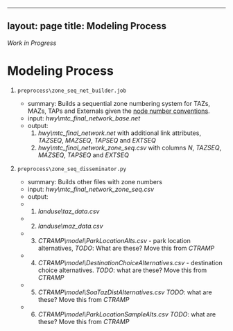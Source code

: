 
---
layout: page
title: Modeling Process
---

*Work in Progress*

# Modeling Process

1. `preprocess\zone_seq_net_builder.job`
   * summary: Builds a sequential zone numbering system for TAZs, MAZs, TAPs and Externals 
     given the [node number conventions](/travel-model-two/guide/#County-Node-Numbering-System).
   * input: _hwy\mtc_final_network_base.net_
   * output:
     1. _hwy\mtc_final_network.net_ with additional link attributes, _TAZSEQ_, _MAZSEQ_, _TAPSEQ_ and _EXTSEQ_
     2. _hwy\mtc_final_network_zone_seq.csv_ with columns _N_, _TAZSEQ_, _MAZSEQ_, _TAPSEQ_ and _EXTSEQ_
     
1. `preprocess\zone_seq_disseminator.py` 
   * summary: Builds other files with zone numbers
   * input: _hwy\mtc_final_network_zone_seq.csv_
   * output:
   *  1. _landuse\taz_data.csv_
   *  2. _landuse\maz_data.csv_
   *  3. _CTRAMP\model\ParkLocationAlts.csv_ - park location alternatives,  *TODO*: What are these? Move this from _CTRAMP_
   *  4. _CTRAMP\model\DestinationChoiceAlternatives.csv_ - destination choice alternatives. *TODO*: what are these?  Move this from _CTRAMP_
   *  5. _CTRAMP\model\SoaTazDistAlternatives.csv_  *TODO*: what are these?  Move this from _CTRAMP_
   *  6. _CTRAMP\model\ParkLocationSampleAlts.csv_  *TODO*: what are these?  Move this from _CTRAMP_
